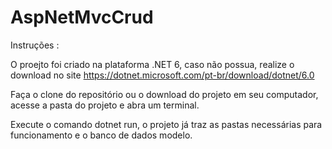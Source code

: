 # AspNetMvcCrud

Instruções :

O proejto foi criado na plataforma .NET 6, caso não possua, realize o download no site https://dotnet.microsoft.com/pt-br/download/dotnet/6.0

Faça o clone do repositório ou o download do projeto em seu computador, acesse a pasta do projeto e abra um terminal.

Execute o comando dotnet run, o projeto já traz as pastas necessárias para funcionamento e o banco de dados modelo.
